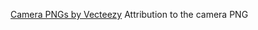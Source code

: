 <a href="https://www.vecteezy.com/free-png/camera">Camera PNGs by Vecteezy</a>
Attribution to the camera PNG